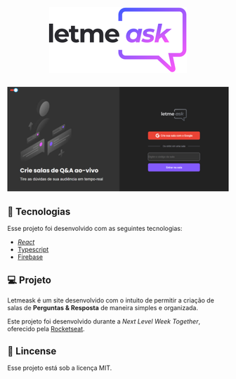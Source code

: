 <p align="center"><img src="https://github.com/Oliveira-Renato/LetmeAsk/blob/main/src/assets/images/logo.svg"></p>

![Alt text](https://github.com/Oliveira-Renato/LetmeAsk/blob/main/src/assets/images/home-page-print.PNG)
---------------------------------------

## :test_tube: Tecnologias 
Esse projeto foi desenvolvido com as seguintes tecnologias:
* _[React](https://reactjs.org/)_
* [Typescript](https://www.typescriptlang.org/)
* [Firebase](https://firebase.google.com/)

## :computer: Projeto

Letmeask é um site desenvolvido com o intuito de permitir a criação de salas de **Perguntas & Resposta** de maneira simples e organizada.

Este projeto foi desenvolvido durante a *Next Level Week Together*, oferecido pela [Rocketseat](https://rocketseat.com.br/).

## :scroll: Lincense

Esse projeto está sob a licença MIT. 
